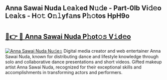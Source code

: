 ## Anna Sawai Nuda L𝚎a𝚔ed N𝚞𝚍e - Part-0Ib Vi𝚍𝚎o L𝚎a𝚔s - H𝚘𝚝 O𝚗𝚕yf𝚊ns P𝚑𝚘tos HpH9o

# <h2><a href="http://kfea0p.oniu.top/?m=Anna+Sawai+Nuda">🔗👉 🔴 Anna Sawai Nuda P𝚑ot𝚘𝚜 V𝚒d𝚎o</a></h2>

[![Anna Sawai Nuda Nu𝚍e𝚜](https://i.imgur.com/0qMVB7G.gif)](http://kfea0p.oniu.top/?m=Anna+Sawai+Nuda)
Digital media creator and web entertainer Anna Sawai Nuda, known for distributing dance and lifestyle knowledge through solo and collaborative dance presentations and short videos. Gifted makeup artist Anna Sawai Nuda, recognized for their exceptional skills and accomplishments in transforming actors and performers.  
